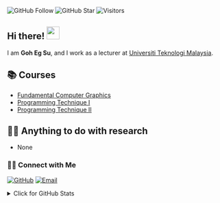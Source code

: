 ![GitHub Follow](https://img.shields.io/github/followers/EgSu84.svg?style=social&label=Follow)
![GitHub Star](https://img.shields.io/github/stars/EgSu84?affiliations=OWNER%2CCOLLABORATOR&style=social&label=Star)
![Visitors](https://api.visitorbadge.io/api/visitors?path=https%3A%2F%2Fgithub.com%2FEgSu84&labelColor=%23d9e3f0&countColor=%23697689&style=flat)


## Hi there! <img src="https://raw.githubusercontent.com/drshahizan/drshahizan/master/img/wave.gif" width="30">

I am  __Goh Eg Su__, and I work as a lecturer at [Universiti Teknologi Malaysia](https://www.utm.my).

## 📚 Courses
- [Fundamental Computer Graphics](https://github.com/EgSu84/readme.md)
- [Programming Technique I](https://github.com/EgSu84/image.md)
- [Programming Technique II](https://github.com/EgSu84/FCG.md)

## 👨‍💻 Anything to do with research
- None

### 🙌🏻 Connect with Me
<p align="left">
    <a href="https://github.com/EgSu84" target="_blank"><img alt="GitHub" src="https://img.shields.io/badge/-@EgSu84-181717?style=flat-square&logo=GitHub&logoColor=white"></a>
    <a href="mailto:eg.su@utm.my" target="_blank"><img alt="Email" src="https://img.shields.io/badge/-eg.su@utm.my-c14438?style=flat-square&logo=Gmail&logoColor=white&link=mailto:eg.su@utm.my.com"></a>
</p>
  

<details>
<summary>Click for GitHub Stats</summary>
<p align="left">
    <img alt = "GitHub Stats" src="https://github-readme-stats.vercel.app/api?username=drshahizan&show_icons=true&hide=issues&icon_color=000000&hide_border=true&title_color=5391FE&text_color=555">
    <br>
    <img alt = "Top Language" src="https://github-readme-stats.vercel.app/api/top-langs/?username=drshahizan&hide=html,&hide_border=true&title_color=5391FE&text_color=555"
</p>
  
  ![Follower Badge](https://img.shields.io/github/followers/drshahizan)
  ![](https://hit.yhype.me/github/profile?user_id=81284918)
 
</details>
